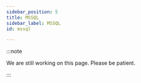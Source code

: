 ```yaml
---
sidebar_position: 5
title: MSSQL
sidebar_label: MSSQL
id: mssql

---
```

:::note

We are still working on this page. Please be patient.

:::
